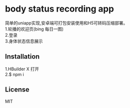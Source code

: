 # body status recording app
简单的uniapp实现,安卓端可打包安装使用和H5可转码压缩部署。  
1.轮播的欢迎页(bing 每日一图)  
2.登录  
3.身体状态信息展示  
## Installation
 1.HBuilder X 打开  
 2.$ npm i 
## License
MIT

